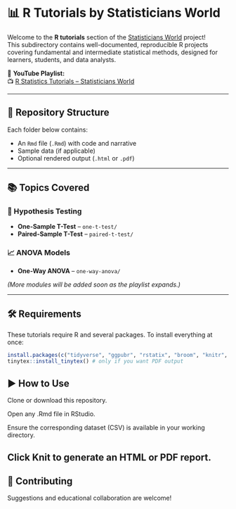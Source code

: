 # 📊 R Tutorials by Statisticians World

Welcome to the **R tutorials** section of the [Statisticians World](https://www.youtube.com/@statisticiansworld8912) project!  
This subdirectory contains well-documented, reproducible R projects covering fundamental and intermediate statistical methods, designed for learners, students, and data analysts.

🎥 **YouTube Playlist:**  
📺 [R Statistics Tutorials – Statisticians World](https://www.youtube.com/playlist?list=PLfcufuzG7JtcgQmXzG1jndXG0A46S4wUx)

---

## 📂 Repository Structure

Each folder below contains:
- An `Rmd` file (`.Rmd`) with code and narrative
- Sample data (if applicable)
- Optional rendered output (`.html` or `.pdf`)

---

## 📚 Topics Covered

### 🧪 Hypothesis Testing
- **One-Sample T-Test** – `one-t-test/`
- **Paired-Sample T-Test** – `paired-t-test/`

### 📈 ANOVA Models
- **One-Way ANOVA** – `one-way-anova/`

*(More modules will be added soon as the playlist expands.)*

---

## 🛠️ Requirements

These tutorials require R and several packages. To install everything at once:

```r
install.packages(c("tidyverse", "ggpubr", "rstatix", "broom", "knitr", "rmarkdown", "tinytex"))
tinytex::install_tinytex() # only if you want PDF output
```

## ▶️ How to Use
Clone or download this repository.

Open any .Rmd file in RStudio.

Ensure the corresponding dataset (CSV) is available in your working directory.

Click Knit to generate an HTML or PDF report.
---

## 🤝 Contributing
Suggestions and educational collaboration are welcome!


